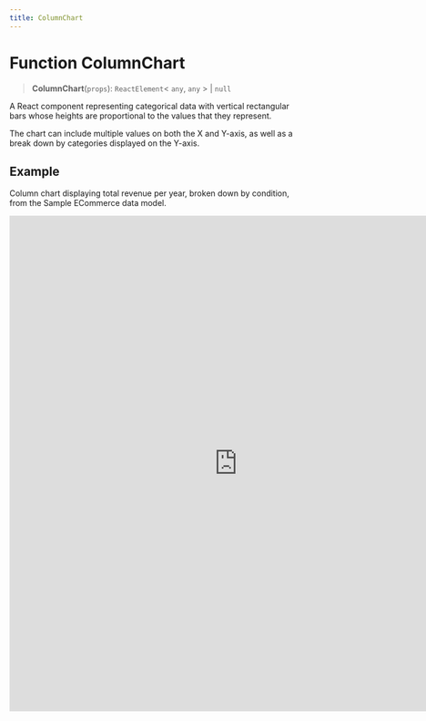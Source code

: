 ```yaml
---
title: ColumnChart
---
```


# Function ColumnChart

> **ColumnChart**(`props`): `ReactElement`\< `any`, `any` \> \| `null`

A React component representing categorical data with vertical rectangular bars
whose heights are proportional to the values that they represent.

The chart can include multiple values on both the X and Y-axis, as well as a break down by categories displayed on the Y-axis.

## Example

Column chart displaying total revenue per year, broken down by condition, from the Sample ECommerce data model.

<iframe
 src='https://csdk-playground.sisense.com/?example=charts%2Fcolumn-chart&mode=docs'
 width=800
 height=870
 style='border:none;'
/>

Additional Column Chart examples:

- [Stacked Column Chart](https://www.sisense.com/platform/compose-sdk/playground/?example=charts%2Fcolumn-chart-stacked)
- [Stacked Percentage Column Chart](https://www.sisense.com/platform/compose-sdk/playground/?example=charts%2Fcolumn-chart-stacked100)

## Parameters

| Parameter | Type | Description |
| :------ | :------ | :------ |
| `props` | [`ColumnChartProps`](../interfaces/interface.ColumnChartProps.md) | Column chart properties |

## Returns

`ReactElement`\< `any`, `any` \> \| `null`

Column Chart component
